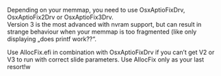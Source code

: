 Depending on your memmap, you need to use OsxAptioFixDrv, OsxAptioFix2Drv or OsxAptioFix3Drv.  
Version 3 is the most advanced with nvram support, but can result in strange behaviour when your memmap is too fragmented (like only displaying „does printf work??“.  
  
Use AllocFix.efi in combination with OsxAptioFixDrv if you can’t get V2 or V3 to run with correct slide parameters. Use AllocFix only as your last resort!w